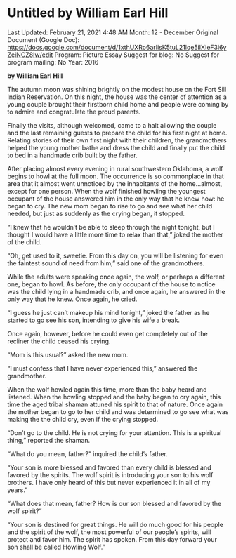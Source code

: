 # Untitled by William Earl Hill

Last Updated: February 21, 2021 4:48 AM
Month: 12 - December
Original Document (Google Doc): https://docs.google.com/document/d/1xthUXRo6arIisK5tuL21lqe5iIXIeF3i6yZeiNCZ8Iw/edit
Program: Picture Essay
Suggest for blog: No
Suggest for program mailing: No
Year: 2016

**by William Earl Hill**

The autumn moon was shining brightly on the modest house on the Fort Sill Indian Reservation. On this night, the house was the center of attention as a young couple brought their firstborn child home and people were coming by to admire and congratulate the proud parents.

Finally the visits, although welcomed, came to a halt allowing the couple and the last remaining guests to prepare the child for his first night at home. Relating stories of their own first night with their children, the grandmothers helped the young mother bathe and dress the child and finally put the child to bed in a handmade crib built by the father.

After placing almost every evening in rural southwestern Oklahoma, a wolf begins to howl at the full moon. The occurrence is so commonplace in that area that it almost went unnoticed by the inhabitants of the home...almost, except for one person. When the wolf finished howling the youngest occupant of the house answered him in the only way that he knew how: he began to cry. The new mom began to rise to go and see what her child needed, but just as suddenly as the crying began, it stopped.

“I knew that he wouldn’t be able to sleep through the night tonight, but I thought I would have a little more time to relax than that,” joked the mother of the child.

“Oh, get used to it, sweetie. From this day on, you will be listening for even the faintest sound of need from him,” said one of the grandmothers.

While the adults were speaking once again, the wolf, or perhaps a different one, began to howl. As before, the only occupant of the house to notice was the child lying in a handmade crib, and once again, he answered in the only way that he knew. Once again, he cried.

“I guess he just can’t makeup his mind tonight,” joked the father as he started to go see his son, intending to give his wife a break.

Once again, however, before he could even get completely out of the recliner the child ceased his crying.

“Mom is this usual?” asked the new mom.

“I must confess that I have never experienced this,” answered the grandmother.

When the wolf howled again this time, more than the baby heard and listened. When the howling stopped and the baby began to cry again, this time the aged tribal shaman attuned his spirit to that of nature. Once again the mother began to go to her child and was determined to go see what was making the the child cry, even if the crying stopped.

“Don’t go to the child. He is not crying for your attention. This is a spiritual thing,” reported the shaman.

“What do you mean, father?” inquired the child’s father.

“Your son is more blessed and favored than every child is blessed and favored by the spirits. The wolf spirit is introducing your son to his wolf brothers. I have only heard of this but never experienced it in all of my years.”

“What does that mean, father? How is our son blessed and favored by the wolf spirit?”

“Your son is destined for great things. He will do much good for his people and the spirit of the wolf, the most powerful of our people’s spirits, will protect and favor him. The spirit has spoken. From this day forward your son shall be called Howling Wolf.”